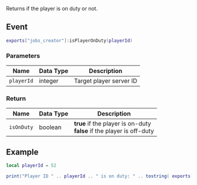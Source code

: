 Returns if the player is on duty or not.

## Event
``` lua
exports["jobs_creator"]:isPlayerOnDuty(playerId)
```

### Parameters

| Name              | Data Type | Description                 |
| -                 | -         | -                 |
| `playerId`        | integer    | Target player server ID  |

### Return
| Name              | Data Type | Description                 |
| -                 | -         | -                 |
| `isOnDuty`        | boolean    | **true** if the player is on-duty <br> **false** if the player is off-duty  |


## Example
``` lua
local playerId = 52

print("Player ID " .. playerId .. " is on duty: " .. tostring( exports["jobs_creator"]:isPlayerOnDuty(playerId) ))
```